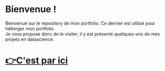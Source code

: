 # **Bienvenue !**

Bienvenue sur le repository de mon portfolio. Ce dernier est utilisé pour héberger mon portfolio.<br>
Je vous propose donc de le visiter, il y est présenté quelques-uns de mes projets en datascience.<br>
# **[👉C'est par ici](https://bigheadmax.github.io/)**


